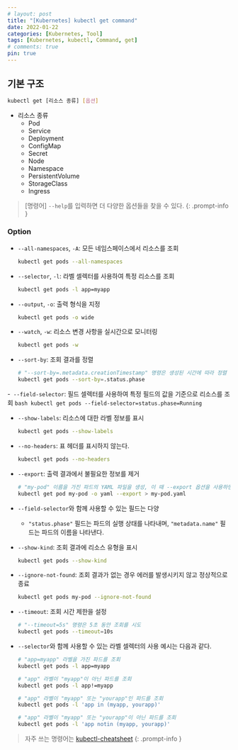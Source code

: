 ```yaml
---
# layout: post
title: "[Kubernetes] kubectl get command"
date: 2022-01-22
categories: [Kubernetes, Tool]
tags: [Kubernetes, kubectl, Command, get]
# comments: true
pin: true
---
```


## 기본 구조

```bash
kubectl get [리소스 종류] [옵션]
```

- 리소스 종류
    - Pod
    - Service
    - Deployment
    - ConfigMap
    - Secret
    - Node
    - Namespace
    - PersistentVolume
    - StorageClass
    - Ingress

> [명령어] `--help`를 입력하면 더 다양한 옵션들을 찾을 수 있다.
{: .prompt-info }

### Option

- `--all-namespaces`, `-A`: 모든 네임스페이스에서 리소스를 조회
    ```bash
    kubectl get pods --all-namespaces
    ```

- `--selector`, `-l`: 라벨 셀렉터를 사용하여 특정 리소스를 조회
    ```bash
    kubectl get pods -l app=myapp
    ```

- `--output`, `-o`: 출력 형식을 지정
    ```bash
    kubectl get pods -o wide
    ```

- `--watch`, `-w`: 리소스 변경 사항을 실시간으로 모니터링
    ```bash
    kubectl get pods -w
    ```

- `--sort-by`: 조회 결과를 정렬
    ```bash
    # "--sort-by=.metadata.creationTimestamp" 명령은 생성된 시간에 따라 정렬
    kubectl get pods --sort-by=.status.phase
    ```

-` --field-selector`: 필드 셀렉터를 사용하여 특정 필드의 값을 기준으로 리소스를 조회
    ```bash
    kubectl get pods --field-selector=status.phase=Running
    ```

- `--show-labels`: 리소스에 대한 라벨 정보를 표시
    ```bash
    kubectl get pods --show-labels
    ```

- `--no-headers`: 표 헤더를 표시하지 않는다.
    ```bash
    kubectl get pods --no-headers
    ```

- `--export`: 출력 결과에서 불필요한 정보를 제거
    ```bash
    # "my-pod" 이름을 가진 파드의 YAML 파일을 생성, 이 때 --export 옵션을 사용하면 출력 결과에서 상태 및 메타데이터와 같은 불필요한 정보가 제거
    kubectl get pod my-pod -o yaml --export > my-pod.yaml
    ```

- `--field-selector`와 함께 사용할 수 있는 필드는 다양
    - `"status.phase"` 필드는 파드의 실행 상태를 나타내며, `"metadata.name"` 필드는 파드의 이름을 나타낸다.

- `--show-kind`: 조회 결과에 리소스 유형을 표시
    ```bash
    kubectl get pods --show-kind
    ```

- `--ignore-not-found`: 조회 결과가 없는 경우 에러를 발생시키지 않고 정상적으로 종료
    ```bash
    kubectl get pods my-pod --ignore-not-found
    ```

- `--timeout`: 조회 시간 제한을 설정
    ```bash
    # "--timeout=5s" 명령은 5초 동안 조회를 시도
    kubectl get pods --timeout=10s
    ```

- `--selector`와 함께 사용할 수 있는 라벨 셀렉터의 사용 예시는 다음과 같다.
    ```bash
    # "app=myapp" 라벨을 가진 파드를 조회
    kubectl get pods -l app=myapp

    # "app" 라벨이 "myapp"이 아닌 파드를 조회
    kubectl get pods -l app!=myapp

    # "app" 라벨이 "myapp" 또는 "yourapp"인 파드를 조회
    kubectl get pods -l 'app in (myapp, yourapp)'

    # "app" 라벨이 "myapp" 또는 "yourapp"이 아닌 파드를 조회
    kubectl get pods -l 'app notin (myapp, yourapp)'
    ```

> 자주 쓰는 명령어는 [kubectl-cheatsheet](https://kubernetes.io/docs/reference/kubectl/cheatsheet/)
{: .prompt-info }
